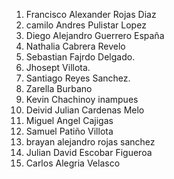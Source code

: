 1. Francisco Alexander Rojas Diaz
2. camilo Andres Pulistar Lopez
3. Diego Alejandro Guerrero España
4. Nathalia Cabrera Revelo
5. Sebastian Fajrdo Delgado.
6. Jhosept Villota.
7. Santiago Reyes Sanchez.
8. Zarella Burbano
9. Kevin Chachinoy inampues
10. Deivid Julian Cardenas Melo
11. Miguel Angel Cajigas
12. Samuel Patiño Villota
13. brayan alejandro rojas sanchez
14. Julian David Escobar Figueroa
15. Carlos Alegria Velasco



